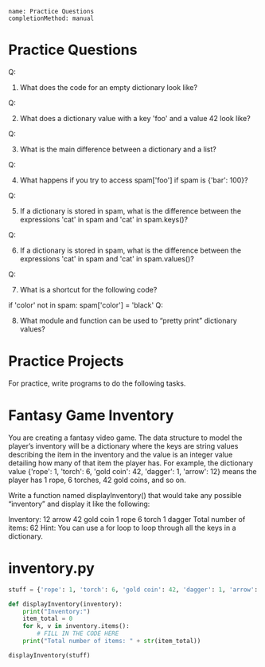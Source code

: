 ```ngMeta
name: Practice Questions
completionMethod: manual
```
#  Practice Questions

Q:

1. What does the code for an empty dictionary look like?

Q:

2. What does a dictionary value with a key 'foo' and a value 42 look like?

Q:

3. What is the main difference between a dictionary and a list?

Q:

4. What happens if you try to access spam['foo'] if spam is {'bar': 100}?

Q:

5. If a dictionary is stored in spam, what is the difference between the expressions 'cat' in spam and 'cat' in spam.keys()?

Q:

6. If a dictionary is stored in spam, what is the difference between the expressions 'cat' in spam and 'cat' in spam.values()?

Q:

7. What is a shortcut for the following code?


if 'color' not in spam:
    spam['color'] = 'black'
Q:

8. What module and function can be used to “pretty print” dictionary values?

# Practice Projects
For practice, write programs to do the following tasks.

# Fantasy Game Inventory
You are creating a fantasy video game. The data structure to model the player’s inventory will be a dictionary where the keys are string values describing the item in the inventory and the value is an integer value detailing how many of that item the player has. For example, the dictionary value {'rope': 1, 'torch': 6, 'gold coin': 42, 'dagger': 1, 'arrow': 12} means the player has 1 rope, 6 torches, 42 gold coins, and so on.

Write a function named displayInventory() that would take any possible “inventory” and display it like the following:


Inventory:
12 arrow
42 gold coin
1 rope
6 torch
1 dagger
Total number of items: 62
Hint: You can use a for loop to loop through all the keys in a dictionary.


# inventory.py
```python
stuff = {'rope': 1, 'torch': 6, 'gold coin': 42, 'dagger': 1, 'arrow': 12}

def displayInventory(inventory):
    print("Inventory:")
    item_total = 0
    for k, v in inventory.items():
        # FILL IN THE CODE HERE
    print("Total number of items: " + str(item_total))

displayInventory(stuff)
```
